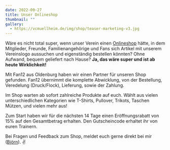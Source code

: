 ```yaml
---
date: 2022-09-27
title: Unser Onlineshop
thumbnail: ""
gallery:
  - https://vcmuellheim.de/img/shop/teaser-marketing-v3.jpg
---
```


Wäre es nicht total super, wenn unser Verein einen [Onlineshop](https://vcmuellheim.fan12.de) hätte, in dem Mitglieder, Freunde, Familienangehörige und Fans sich Artikel mit unserem Vereinslogo aussuchen und eigenständig bestellen könnten? Ohne Aufwand, bequem geliefert nach Hause? **Ja, das wäre super und ist ab heute Wirklichkeit!**

Mit Fan12 aus Oldenburg haben wir einen Partner für unseren Shop gefunden. Fan12 übernimmt die komplette Abwicklung, von der Bestellung, Veredelung (Druck/Flock), Lieferung, sowie der Zahlung.

[](https://vcmuellheim.fan12.de)

Im Shop warten ab sofort zahlreiche Produkte auf euch. Wählt aus vielen unterschiedlichen Kategorien wie T-Shirts, Pullover, Trikots, Taschen Mützen, und vielen mehr aus!

Zum Start haben wir für die nächsten 14 Tage einen Eröffnungsrabatt von 15% auf den Gesamtbetrag erhalten. Den Gutscheincode erhaltet ihr von euren Trainern.

Bei Fragen und Feedback zum Shop, meldet euch gerne direkt bei mir ([Björn]()). ✌️
